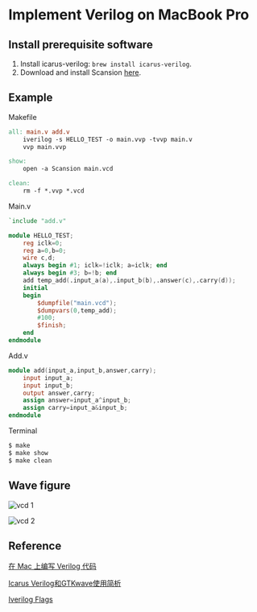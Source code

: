 # Implement Verilog on MacBook Pro

## Install prerequisite software

1. Install icarus-verilog: `brew install icarus-verilog`.
2. Download and install Scansion [here](http://www.logicpoet.com/scansion/).

## Example

Makefile

```makefile
all: main.v add.v 
	iverilog -s HELLO_TEST -o main.vvp -tvvp main.v
	vvp main.vvp 

show:
	open -a Scansion main.vcd

clean:
	rm -f *.vvp *.vcd
```

Main.v

```verilog
`include "add.v"

module HELLO_TEST;
    reg iclk=0;
    reg a=0,b=0;
    wire c,d;
    always begin #1; iclk=!iclk; a=iclk; end
    always begin #3; b=!b; end
    add temp_add(.input_a(a),.input_b(b),.answer(c),.carry(d));
    initial
    begin
        $dumpfile("main.vcd");
        $dumpvars(0,temp_add);
        #100;
        $finish;
    end
endmodule
```

Add.v

```verilog
module add(input_a,input_b,answer,carry);
    input input_a;
    input input_b;
    output answer,carry;
    assign answer=input_a^input_b;
    assign carry=input_a&input_b;
endmodule
```

Terminal

```ruby
$ make
$ make show
$ make clean
```

## Wave figure

![vcd 1](https://ws4.sinaimg.cn/large/006tNbRwly1fwlwh2dkyzj31e00u4dhi.jpg)

![vcd 2](https://ws4.sinaimg.cn/large/006tNbRwly1fwlwhv4979j31e00u4wgt.jpg)

## Reference

[在 Mac 上编写 Verilog 代码](https://www.cnblogs.com/lijianlin1995/p/4520961.html)

[Icarus Verilog和GTKwave使用简析](https://blog.csdn.net/husipeng86/article/details/60469543)

[Iverilog Flags](http://iverilog.wikia.com/wiki/Iverilog_Flags)





